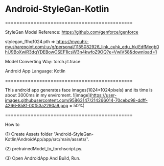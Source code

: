 # Android-StyleGan-Kotlin

=============================================

StyleGan Model Reference: https://github.com/genforce/genforce

stylegan_ffhq1024.pth => https://mycuhk-my.sharepoint.com/:u:/g/personal/1155082926_link_cuhk_edu_hk/EdfMxgb0hU9BoXwiR3dqYDEBowCSEF1IcsW3n4kwfoZ9OQ?e=VwIV58&download=1

Model Converting Way: torch.jit.trace

Android App Language: Kotlin



=============================================

This android app generates face images(1024*1024pixels) and its time is about 3000ms in my enviroment.
![image](https://user-images.githubusercontent.com/95863147/214266014-70cebc98-ddff-4266-858f-00f53a2290a9.png = 50%)


=============================================

How to


(1) Create Assets folder "Android-StyleGan-Kotlin/AndroidApp/app/src/main/assets/".

(2) pretrainedModel_to_torchscript.py.

(3) Open AndroidApp And Build, Run.

